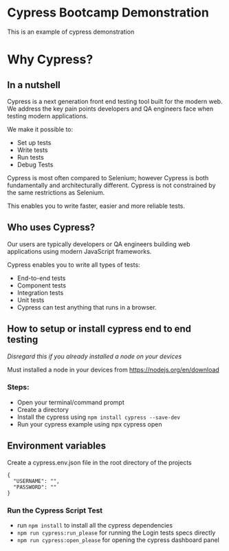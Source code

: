 # Cypress Bootcamp Demonstration

This is an example of cypress demonstration

# Why Cypress?

## In a nutshell

Cypress is a next generation front end testing tool built for the modern web. We address the key pain points developers and QA engineers face when testing modern applications.

We make it possible to:

- Set up tests
- Write tests
- Run tests
- Debug Tests

Cypress is most often compared to Selenium; however Cypress is both fundamentally and architecturally different. Cypress is not constrained by the same restrictions as Selenium.

This enables you to write faster, easier and more reliable tests.

## Who uses Cypress?

Our users are typically developers or QA engineers building web applications using modern JavaScript frameworks.

Cypress enables you to write all types of tests:

- End-to-end tests
- Component tests
- Integration tests
- Unit tests
- Cypress can test anything that runs in a browser.

## How to setup or install cypress end to end testing

_Disregard this if you already installed a node on your devices_

Must installed a node in your devices from https://nodejs.org/en/download

### Steps:

- Open your terminal/command prompt
- Create a directory
- Install the cypress using `npm install cypress --save-dev`
- Run your cypress example using npx cypress open

## Environment variables

Create a cypress.env.json file in the root directory of the projects

```
{
  "USERNAME": "",
  "PASSWORD": ""
}

```

### Run the Cypress Script Test

- run `npm install` to install all the cypress dependencies
- `npm run cypress:run_please` for running the Login tests specs directly
- `npm run cypress:open_please` for opening the cypress dashboard panel
